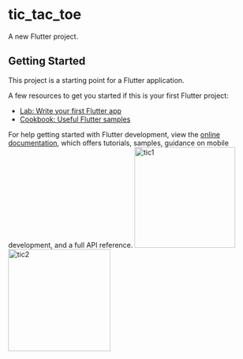 # tic_tac_toe

A new Flutter project.

## Getting Started

This project is a starting point for a Flutter application.

A few resources to get you started if this is your first Flutter project:

- [Lab: Write your first Flutter app](https://docs.flutter.dev/get-started/codelab)
- [Cookbook: Useful Flutter samples](https://docs.flutter.dev/cookbook)

For help getting started with Flutter development, view the
[online documentation](https://docs.flutter.dev/), which offers tutorials,
samples, guidance on mobile development, and a full API reference.
<img width="204" alt="tic1" src="https://github.com/ihamzahkgithub/tic_tac_toe/assets/109942374/68db9e51-cb0d-4661-b3df-63b05370b631">
<img width="207" alt="tic2" src="https://github.com/ihamzahkgithub/tic_tac_toe/assets/109942374/17f2b07c-44ef-4e70-9102-9c4c05b8e46a">
